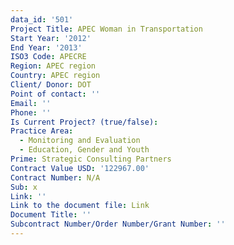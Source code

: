 ```yaml
---
data_id: '501'
Project Title: APEC Woman in Transportation
Start Year: '2012'
End Year: '2013'
ISO3 Code: APECRE
Region: APEC region
Country: APEC region
Client/ Donor: DOT
Point of contact: ''
Email: ''
Phone: ''
Is Current Project? (true/false): 
Practice Area:
  - Monitoring and Evaluation
  - Education, Gender and Youth
Prime: Strategic Consulting Partners
Contract Value USD: '122967.00'
Contract Number: N/A
Sub: x
Link: ''
Link to the document file: Link
Document Title: ''
Subcontract Number/Order Number/Grant Number: ''
---
```


